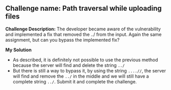 ## Challenge name: Path traversal while uploading files

**Challenge Description:**
The developer became aware of the vulnerability and implemented a fix that removed the ../ from the input. Again the same assignment, but can you bypass the implemented fix?

**My Solution**
- As described, it is definitely not possible to use the previous method because the server will find and delete the string `../`
- But there is still a way to bypass it, by using the string `....//`, the server will find and remove the `../` in the middle and we will still have a complete string `../`. Submit it and complete the challenge.